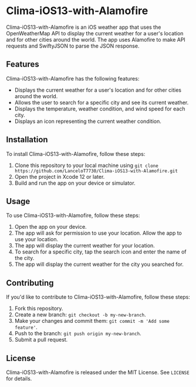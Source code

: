 # Clima-iOS13-with-Alamofire

Clima-iOS13-with-Alamofire is an iOS weather app that uses the OpenWeatherMap API to display the current weather for a user's location and for other cities around the world. The app uses Alamofire to make API requests and SwiftyJSON to parse the JSON response.

## Features

Clima-iOS13-with-Alamofire has the following features:

- Displays the current weather for a user's location and for other cities around the world.
- Allows the user to search for a specific city and see its current weather.
- Displays the temperature, weather condition, and wind speed for each city.
- Displays an icon representing the current weather condition.

## Installation

To install Clima-iOS13-with-Alamofire, follow these steps:

1. Clone this repository to your local machine using `git clone https://github.com/LanceloT7730/Clima-iOS13-with-Alamofire.git`
2. Open the project in Xcode 12 or later.
3. Build and run the app on your device or simulator.

## Usage

To use Clima-iOS13-with-Alamofire, follow these steps:

1. Open the app on your device.
2. The app will ask for permission to use your location. Allow the app to use your location.
3. The app will display the current weather for your location.
4. To search for a specific city, tap the search icon and enter the name of the city.
5. The app will display the current weather for the city you searched for.

## Contributing

If you'd like to contribute to Clima-iOS13-with-Alamofire, follow these steps:

1. Fork this repository.
2. Create a new branch: `git checkout -b my-new-branch`.
3. Make your changes and commit them: `git commit -m 'Add some feature'`.
4. Push to the branch: `git push origin my-new-branch`.
5. Submit a pull request.

## License

Clima-iOS13-with-Alamofire is released under the MIT License. See `LICENSE` for details.
